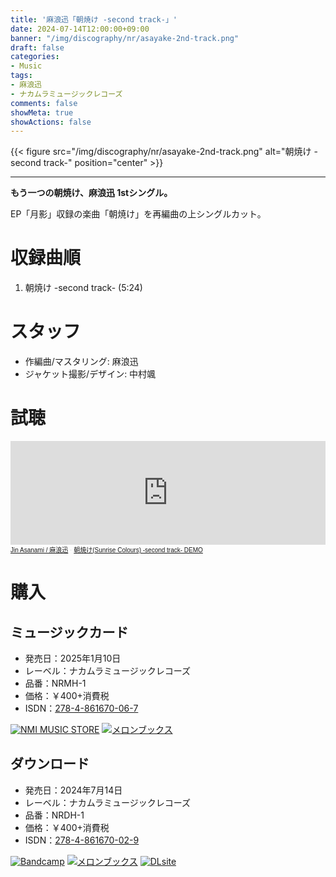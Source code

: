 ```yaml
---
title: '麻浪迅「朝焼け -second track-」'
date: 2024-07-14T12:00:00+09:00
banner: "/img/discography/nr/asayake-2nd-track.png"
draft: false
categories:
- Music
tags:
- 麻浪迅
- ナカムラミュージックレコーズ
comments: false
showMeta: true
showActions: false
---
```

{{< figure src="/img/discography/nr/asayake-2nd-track.png" alt="朝焼け -second track-" position="center" >}}

-----

**もう一つの朝焼け、麻浪迅 1stシングル。**

EP「月影」収録の楽曲「朝焼け」を再編曲の上シングルカット。

# 収録曲順
1. 朝焼け -second track- (5:24)

# スタッフ
- 作編曲/マスタリング: 麻浪迅
- ジャケット撮影/デザイン: 中村颯

# 試聴
<iframe width="100%" height="166" scrolling="no" frameborder="no" allow="autoplay" src="https://w.soundcloud.com/player/?url=https%3A//api.soundcloud.com/tracks/1871221356&color=%23ff5500&auto_play=false&hide_related=false&show_comments=true&show_user=true&show_reposts=false&show_teaser=true"></iframe><div style="font-size: 10px; color: #cccccc;line-break: anywhere;word-break: normal;overflow: hidden;white-space: nowrap;text-overflow: ellipsis; font-family: Interstate,Lucida Grande,Lucida Sans Unicode,Lucida Sans,Garuda,Verdana,Tahoma,sans-serif;font-weight: 100;"><a href="https://soundcloud.com/hayatehay" title="Jin Asanami / 麻浪迅" target="_blank">Jin Asanami / 麻浪迅</a> · <a href="https://soundcloud.com/hayatehay/sunrise-colours-second-track-demo" title="朝焼け(Sunrise Colours) -second track- DEMO" target="_blank">朝焼け(Sunrise Colours) -second track- DEMO</a></div>

# 購入
## ミュージックカード
- 発売日：2025年1月10日
- レーベル：ナカムラミュージックレコーズ
- 品番：NRMH-1
- 価格：￥400+消費税
- ISDN：[278-4-861670-06-7](https://isdn.jp/2784861670067)

<a href="https://nmimusic.booth.pm/items/6389085" target="_blank"><img src="/img/banner/nmi_music_store.png" alt="NMI MUSIC STORE"></a>
<a href="https://www.melonbooks.co.jp/detail/detail.php?product_id=2878193" target="_blank"><img src="/img/banner/melon_banner.gif" alt="メロンブックス"></a>

## ダウンロード
- 発売日：2024年7月14日
- レーベル：ナカムラミュージックレコーズ
- 品番：NRDH-1
- 価格：￥400+消費税
- ISDN：[278-4-861670-02-9](https://isdn.jp/2784861670029)

<a href="https://jinasanami.bandcamp.com/album/sunrise-colours-second-track" target="_blank"><img src="/img/banner/bandcamp.png" alt="Bandcamp"></a>
<a href="https://www.melonbooks.co.jp/detail/detail.php?product_id=2674946" target="_blank"><img src="/img/banner/melon_banner.gif" alt="メロンブックス"></a>
<a href="https://www.dlsite.com/home/work/=/product_id/RJ01350035.html" target="_blank"><img src="/img/banner/dlsite.jpg" alt="DLsite"></a>
